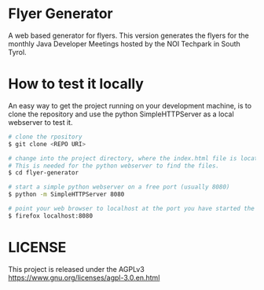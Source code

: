 <!--
SPDX-FileCopyrightText: NOI Techpark <digital@noi.bz.it>

SPDX-License-Identifier: CC0-1.0
-->

# Flyer Generator
A web based generator for flyers. This version generates the flyers for the monthly Java Developer Meetings hosted by the NOI Techpark in South Tyrol.

# How to test it locally

An easy way to get the project running on your development machine, is to clone the repository and use the python SimpleHTTPServer as a local webserver to test it. 

```bash
# clone the rpository
$ git clone <REPO URI>

# change into the project directory, where the index.html file is located. 
# This is needed for the python webserver to find the files.
$ cd flyer-generator

# start a simple python webserver on a free port (usually 8080)
$ python -m SimpleHTTPServer 8080

# point your web browser to localhost at the port you have started the python webserver
$ firefox localhost:8080

```

# LICENSE
This project is released under the AGPLv3 https://www.gnu.org/licenses/agpl-3.0.en.html



